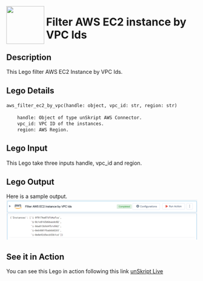 [<img align="left" src="https://unskript.com/assets/favicon.png" width="100" height="100" style="padding-right: 5px">](https://unskript.com/assets/favicon.png) 
<h1>Filter AWS EC2 instance by VPC Ids </h1>

## Description
This Lego filter AWS EC2 Instance by VPC Ids.


## Lego Details

    aws_filter_ec2_by_vpc(handle: object, vpc_id: str, region: str)

        handle: Object of type unSkript AWS Connector.
        vpc_id: VPC ID of the instances.
        region: AWS Region.

## Lego Input

This Lego take three inputs handle, vpc_id and region. 


## Lego Output
Here is a sample output.
<img src="./1.png">


## See it in Action

You can see this Lego in action following this link [unSkript Live](https://us.app.unskript.io)